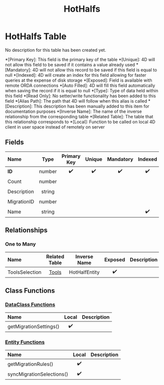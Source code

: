 ﻿---
layout: default
title: HotHalfs
parent: Tables
---
# HotHalfs Table
No description for this table has been created yet.

*[Primary Key]: This field is the primary key of the table
*[Unique]: 4D will not allow this field to be saved if it contains a value already used
*[Mandatory]: 4D will not allow this record to be saved if this field is equal to null
*[Indexed]: 4D will create an index for this field allowing for faster queries at the expense of disk storage
*[Exposed]: Field is available with remote ORDA connections
*[Auto Filled]: 4D will fill this field automatically when saving the record if it is equal to null
*[Type]: Type of data held within this field
*[Read Only]: No setter/write functionality has been added to this field
*[Alias Path]: The path that 4D will follow when this alias is called
*[Description]: This description has been manually added to this item for documentation purposes
*[Inverse Name]: The name of the inverse relationship from the corresponding table
*[Related Table]: The table that this relationship corresponds to
*[Local]: Function to be called on local 4D client in user space instead of remotely on server
## Fields

|Name|Type|Primary Key|Unique|Mandatory|Indexed|Exposed|Auto Filled|Description|
|:---|:---:|:---:|:---:|:---:|:---:|:---:|:---:|:---:|
|**ID**|number|✔️|✔️|✔️|✔️|✔️|✔️||
|Count|number|||||✔️|||
|Description|string|||||✔️|||
|MigrationID|number|||||✔️|||
|Name|string||||✔️|✔️|||

## Relationships

### One to Many

|Name|Related Table|Inverse Name|Exposed|Description|
|:---|:---:|:---:|:---:|:---:|
|ToolsSelection|[Tools](Tools.md)|HotHalfEntity|✔️||

## Class Functions

### [DataClass Functions](https://github.com/synthotec/SynthoTec-4D/blob/main/Project/Sources/Classes/HotHalfs.4dm)

|Name|Local|Description|
|:---|:---:|:---:|
|getMigrationSettings()|✔️||

### [Entity Functions](https://github.com/synthotec/SynthoTec-4D/blob/main/Project/Sources/Classes/HotHalfsEntity.4dm)

|Name|Local|Description|
|:---|:---:|:---:|
|getMigrationRules()|✔️||
|syncMigrationSelections()|✔️||